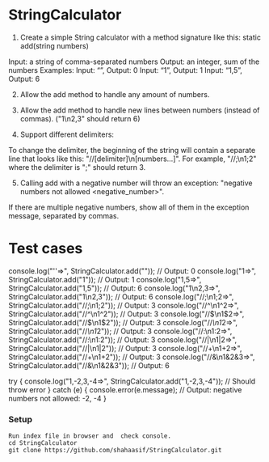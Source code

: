 # StringCalculator

1. Create a simple String calculator with a method signature like this:
   static add(string numbers)

Input: a string of comma-separated numbers
Output: an integer, sum of the numbers
Examples:
Input: “”, Output: 0
Input: “1”, Output: 1
Input: “1,5”, Output: 6

2. Allow the add method to handle any amount of numbers.

3. Allow the add method to handle new lines between numbers (instead of commas). ("1\n2,3" should return 6)

4. Support different delimiters:

To change the delimiter, the beginning of the string will contain a separate line that looks like this: "//[delimiter]\n[numbers…]". For example, "//;\n1;2" where the delimiter is ";" should return 3.

5. Calling add with a negative number will throw an exception: "negative numbers not allowed <negative_number>".

If there are multiple negative numbers, show all of them in the exception message, separated by commas.

# Test cases

console.log("''=>", StringCalculator.add("")); // Output: 0
console.log("1=>", StringCalculator.add("1")); // Output: 1
console.log("1,5=>", StringCalculator.add("1,5")); // Output: 6
console.log("1\n2,3=>", StringCalculator.add("1\n2,3")); // Output: 6
console.log("//;\n1;2=>", StringCalculator.add("//;\n1;2")); // Output: 3
console.log("//^\n1^2=>", StringCalculator.add("//^\n1^2")); // Output: 3
console.log("//$\n1$2=>", StringCalculator.add("//$\n1$2")); // Output: 3
console.log("//*\n1*2=>", StringCalculator.add("//*\n1*2")); // Output: 3
console.log("//:\n1:2=>", StringCalculator.add("//:\n1:2")); // Output: 3
console.log("//|\n1|2=>", StringCalculator.add("//|\n1|2")); // Output: 3
console.log("//+\n1+2=>", StringCalculator.add("//+\n1+2")); // Output: 3
console.log("//&\n1&2&3=>", StringCalculator.add("//&\n1&2&3")); // Output: 6

try {
console.log("1,-2,3,-4=>", StringCalculator.add("1,-2,3,-4")); // Should throw error
} catch (e) {
console.error(e.message); // Output: negative numbers not allowed: -2, -4
}

### Setup

```
Run index file in browser and  check console.
cd StringCalculator
git clone https://github.com/shahaasif/StringCalculator.git
```
